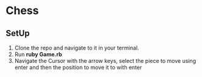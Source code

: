# Chess

## SetUp
1. Clone the repo and navigate to it in your terminal.
2. Run **ruby Game.rb**
3. Navigate the Cursor with the arrow keys, select the piece to move using enter and then the position to move it to with enter
